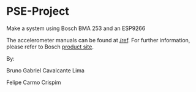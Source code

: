 # PSE-Project
Make a system using Bosch BMA 253 and an ESP9266

The accelerometer manuals can be found at [/ref](https://github.com/bglima/PSE-Project/tree/master/refs). For further information, please refer to Bosch [product site](https://www.bosch-sensortec.com/bst/products/all_products/bma253).

By:

Bruno Gabriel Cavalcante Lima

Felipe Carmo Crispim
